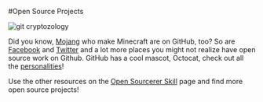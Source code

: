 #Open Source Projects

![git cryptozology](http://diy-visualpedia.s3.amazonaws.com/git-graphic-01.png "animal collaboration")

Did you know, [Mojang](https://github.com/Mojang) who make Minecraft are on GitHub, too? So are [Facebook](http://www.github.com/facebook) and [Twitter](http://www.github.com/twitter) and a lot more places you might not realize have open source work on Github. GitHub has a cool mascot, Octocat, check out all the [personalities](http://octodex.GitHub.com/)!

Use the other resources on the [Open Sourcerer Skill](http://www.diy.org/skills/opensourcerer) page and find more open source projects!

